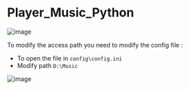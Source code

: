 ﻿# Player_Music_Python

![image](https://github.com/TheoLanles/Player_Music_Python/assets/62571239/878c6ba6-caac-4527-83b6-e78479f29028)

To modify the access path you need to modify the config file :

- To open the file in ```config\config.ini```
- Modify path ```D:\Music```

![image](https://github.com/TheoLanles/Player_Music_Python/assets/62571239/d82ea1f5-035e-49bf-8b1a-e27f251f6ec4)

